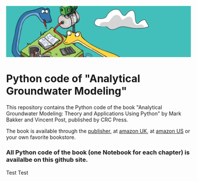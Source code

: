 <img src="part_of_cover_bakker_post.png" width="800px">

# Python code of "Analytical Groundwater Modeling"
This repository contains the Python code of the book "Analytical Groundwater Modeling: Theory and Applications Using Python" by Mark Bakker and Vincent Post, published by CRC Press.

The book is available through the [publisher](https://www.routledge.com/Analytical-Groundwater-Modeling-Theory-and-Applications-using-Python/Bakker-Post/p/book/9781138029392), at [amazon UK](https://www.amazon.co.uk/Groundwater-Modeling-Theory-Applications-Python/dp/1138029394/ref=tmm_pap_swatch_0?_encoding=UTF8&qid=1651181094&sr=8-1), at [amazon US](https://www.amazon.com/Groundwater-Modeling-Theory-Applications-Python-dp-1138029394/dp/1138029394/ref=mt_other?_encoding=UTF8&me=&qid=1655300525) or your own favorite bookstore.

### All Python code of the book (one Notebook for each chapter) is availalbe on this github site.
Test Test
